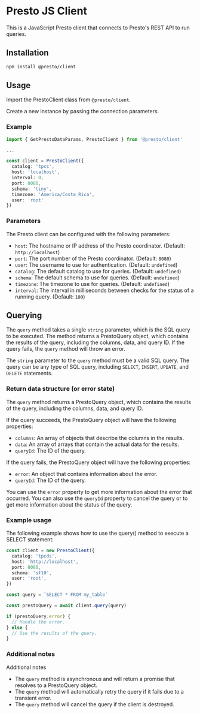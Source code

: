 # Presto JS Client

This is a JavaScript Presto client that connects to Presto's REST API to run queries.

## Installation

```sh
npm install @presto/client
```

## Usage

Import the PrestoClient class from `@presto/client`.

Create a new instance by passing the connection parameters.

### Example

```typescript
import { GetPrestoDataParams, PrestoClient } from '@presto/client'

...

const client = PrestoClient({
  catalog: 'tpcs',
  host: 'localhost',
  interval: 0,
  port: 8080,
  schema: 'tiny',
  timezone: 'America/Costa_Rica',
  user: 'root'
})
```

### Parameters

The Presto client can be configured with the following parameters:

- `host`: The hostname or IP address of the Presto coordinator. (Default: `http://localhost`)
- `port`: The port number of the Presto coordinator. (Default: `8080`)
- `user`: The username to use for authentication. (Default: `undefined`)
- `catalog`: The default catalog to use for queries. (Default: `undefined`)
- `schema`: The default schema to use for queries. (Default: `undefined`)
- `timezone`: The timezone to use for queries. (Default: `undefined`)
- `interval`: The interval in milliseconds between checks for the status of a running query. (Default: `100`)

## Querying

The `query` method takes a single `string` parameter, which is the SQL query to be executed. The method returns a PrestoQuery object, which contains the results of the query, including the columns, data, and query ID. If the query fails, the `query` method will throw an error.

The `string` parameter to the `query` method must be a valid SQL query. The query can be any type of SQL query, including `SELECT`, `INSERT`, `UPDATE`, and `DELETE` statements.

### Return data structure (or error state)

The `query` method returns a PrestoQuery object, which contains the results of the query, including the columns, data, and query ID.

If the query succeeds, the PrestoQuery object will have the following properties:

- `columns`: An array of objects that describe the columns in the results.
- `data`: An array of arrays that contain the actual data for the results.
- `queryId`: The ID of the query.

If the query fails, the PrestoQuery object will have the following properties:

- `error`: An object that contains information about the error.
- `queryId`: The ID of the query.

You can use the `error` property to get more information about the error that occurred. You can also use the `queryId` property to cancel the query or to get more information about the status of the query.

### Example usage

The following example shows how to use the query() method to execute a SELECT statement:

```typescript
const client = new PrestoClient({
  catalog: 'tpcds',
  host: 'http://localhost',
  port: 8080,
  schema: 'sf10',
  user: 'root',
})

const query = `SELECT * FROM my_table`

const prestoQuery = await client.query(query)

if (prestoQuery.error) {
  // Handle the error.
} else {
  // Use the results of the query.
}
```

### Additional notes

Additional notes

- The `query` method is asynchronous and will return a promise that resolves to a PrestoQuery object.
- The `query` method will automatically retry the query if it fails due to a transient error.
- The `query` method will cancel the query if the client is destroyed.
